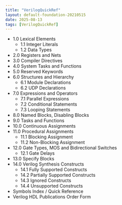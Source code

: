 ```yaml
---
title: "VerilogQuickRef"
layout: default-foundation-20210515
date: 2025-08-13
tags: [VerilogQuickRef]
---
```


- 1.0 Lexical Elements  
  - 1.1 Integer Literals  
  - 1.2 Data Types  
- 2.0 Registers and Nets  
- 3.0 Compiler Directives  
- 4.0 System Tasks and Functions  
- 5.0 Reserved Keywords  
- 6.0 Structures and Hierarchy  
  - 6.1 Module Declarations  
  - 6.2 UDP Declarations  
- 7.0 Expressions and Operators  
  - 7.1 Parallel Expressions  
  - 7.2 Conditional Statements  
  - 7.3 Looping Statements  
- 8.0 Named Blocks, Disabling Blocks  
- 9.0 Tasks and Functions  
- 10.0 Continuous Assignments  
- 11.0 Procedural Assignments  
  - 11.1 Blocking Assignment  
  - 11.2 Non-Blocking Assignment  
- 12.0 Gate Types, MOS and Bidirectional Switches  
  - 12.1 Gate Delays  
- 13.0 Specify Blocks  
- 14.0 Verilog Synthesis Constructs  
  - 14.1 Fully Supported Constructs  
  - 14.2 Partially Supported Constructs  
  - 14.3 Ignored Constructs  
  - 14.4 Unsupported Constructs  
- Symbols Index / Quick Reference  
- Verilog HDL Publications Order Form
